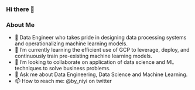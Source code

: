 ### Hi there 👋
### About Me

- 🔭 Data Engineer who takes pride in designing data processing systems and operationalizing machine learning models.
- 🌱 I’m currently learning the efficient use of GCP to leverage, deploy, and continuously train pre-existing machine learning models.
- 👯 I’m looking to collaborate on application of data science and ML techniques to solve business problems.
- 💬 Ask me about Data Engineering, Data Science and Machine Learning.
- 📫 How to reach me: @by_niyi on twitter
<!--
**babaniyi/babaniyi** is a ✨ _special_ ✨ repository because its `README.md` (this file) appears on your GitHub profile.
-->
